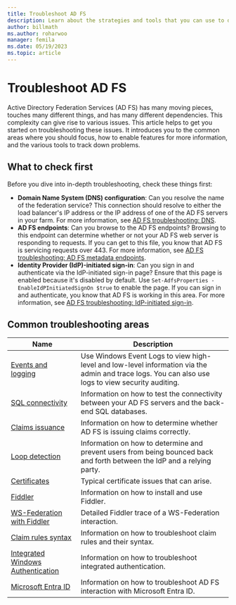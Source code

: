 ```yaml
---
title: Troubleshoot AD FS
description: Learn about the strategies and tools that you can use to diagnose and troubleshoot various aspects of Active Directory Federation Services.
author: billmath
ms.author: roharwoo
manager: femila
ms.date: 05/19/2023
ms.topic: article
---
```


# Troubleshoot AD FS

Active Directory Federation Services (AD FS) has many moving pieces, touches many different things, and has many different dependencies. This complexity can give rise to various issues. This article helps to get you started on troubleshooting these issues. It introduces you to the common areas where you should focus, how to enable features for more information, and the various tools to track down problems.

## What to check first

Before you dive into in-depth troubleshooting, check these things first:

- **Domain Name System (DNS) configuration**: Can you resolve the name of the federation service? This connection should resolve to either the load balancer's IP address or the IP address of one of the AD FS servers in your farm. For more information, see [AD FS troubleshooting: DNS](ad-fs-tshoot-dns.md).
- **AD FS endpoints**: Can you browse to the AD FS endpoints? Browsing to this endpoint can determine whether or not your AD FS web server is responding to requests. If you can get to this file, you know that AD FS is servicing requests over 443. For more information, see [AD FS troubleshooting: AD FS metadata endpoints](ad-fs-tshoot-endpoints.md).
- **Identity Provider (IdP)-initiated sign-in**: Can you sign in and authenticate via the IdP-initiated sign-in page? Ensure that this page is enabled because it's disabled by default. Use `Set-AdfsProperties -EnableIdPInitiatedSignOn $true` to enable the page. If you can sign in and authenticate, you know that AD FS is working in this area. For more information, see [AD FS troubleshooting: IdP-initiated sign-in](ad-fs-tshoot-initiatedsignon.md).

## Common troubleshooting areas

|Name|Description|
|-----|-----|
|[Events and logging](ad-fs-tshoot-logging.md)|Use Windows Event Logs to view high-level and low-level information via the admin and trace logs. You can also use logs to view security auditing.|
|[SQL connectivity](ad-fs-tshoot-sql.md)|Information on how to test the connectivity between your AD FS servers and the back-end SQL databases.|
|[Claims issuance](ad-fs-tshoot-claims-issuance.md)|Information on how to determine whether AD FS is issuing claims correctly.|
|[Loop detection](ad-fs-tshoot-loop.md)|Information on how to determine and prevent users from being bounced back and forth between the IdP and a relying party.|
|[Certificates](ad-fs-tshoot-certs.md)|Typical certificate issues that can arise.|
|[Fiddler](ad-fs-tshoot-fiddler.md)|Information on how to install and use Fiddler.|
|[WS-Federation with Fiddler](ad-fs-tshoot-fiddler-ws-fed.md)|Detailed Fiddler trace of a WS-Federation interaction.|
|[Claim rules syntax](ad-fs-tshoot-claims-rules.md)|Information on how to troubleshoot claim rules and their syntax.|
|[Integrated Windows Authentication](ad-fs-tshoot-iwa.md)|Information on how to troubleshoot integrated authentication.|
|[Microsoft Entra ID](ad-fs-tshoot-azure.md)|Information on how to troubleshoot AD FS interaction with Microsoft Entra ID.|